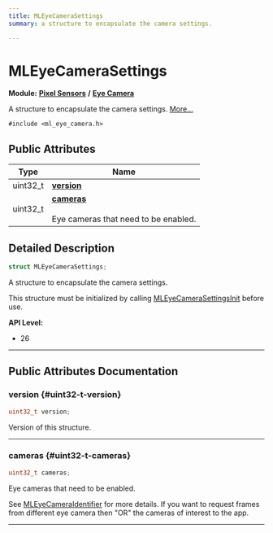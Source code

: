 ```yaml
---
title: MLEyeCameraSettings
summary: a structure to encapsulate the camera settings. 

---
```


# MLEyeCameraSettings

**Module:** **[Pixel Sensors](/versioned_docs/version-14-Jun-2023/api-ref/api/Modules/group___pixel_sensors/group___pixel_sensors.md)** **/** **[Eye Camera](/versioned_docs/version-14-Jun-2023/api-ref/api/Modules/group___pixel_sensors/group___e_cam/group___e_cam.md)**



A structure to encapsulate the camera settings.  [More...](#detailed-description)


`#include <ml_eye_camera.h>`

## Public Attributes

| Type           | Name           |
| -------------- | -------------- |
| uint32_t | **[version](/versioned_docs/version-14-Jun-2023/api-ref/api/Modules/group___pixel_sensors/group___e_cam/struct_m_l_eye_camera_settings.md#uint32-t-version)**  |
| uint32_t | **[cameras](/versioned_docs/version-14-Jun-2023/api-ref/api/Modules/group___pixel_sensors/group___e_cam/struct_m_l_eye_camera_settings.md#uint32-t-cameras)** <br></br>Eye cameras that need to be enabled.  |

## Detailed Description

```cpp
struct MLEyeCameraSettings;
```

A structure to encapsulate the camera settings. 

This structure must be initialized by calling [MLEyeCameraSettingsInit](/versioned_docs/version-14-Jun-2023/api-ref/api/Modules/group___pixel_sensors/group___e_cam/group___e_cam.md#void-mleyecamerasettingsinit) before use.




**API Level:**
  * 26




-----------
## Public Attributes Documentation

### version {#uint32-t-version}

```cpp
uint32_t version;
```


Version of this structure. 





-----------

### cameras {#uint32-t-cameras}

```cpp
uint32_t cameras;
```

Eye cameras that need to be enabled. 

See [MLEyeCameraIdentifier](/versioned_docs/version-14-Jun-2023/api-ref/api/Modules/group___pixel_sensors/group___e_cam/group___e_cam.md#enum-mleyecameraidentifier) for more details. If you want to request frames from different eye camera then "OR" the cameras of interest to the app. 





-----------

